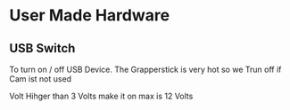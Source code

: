 # User Made Hardware

## USB Switch
To turn on / off USB Device.
The Grapperstick is very hot so we Trun off if Cam ist not used

Volt Hihger than 3 Volts make it on max is 12 Volts